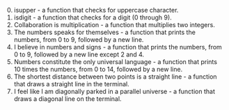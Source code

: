 0. isupper - a function that checks for uppercase character.
1. isdigit - a function that checks for a digit (0 through 9).
2. Collaboration is multiplication - a function that multiplies two integers.
3. The numbers speaks for themselves - a function that prints the numbers, from 0 to 9, followed by a new line.
4. I believe in numbers and signs - a function that prints the numbers, from 0 to 9, followed by a new line except 2 and 4.
5. Numbers constitute the only universal language - a function that prints 10 times the numbers, from 0 to 14, followed by a new line.
6. The shortest distance between two points is a straight line - a function that draws a straight line in the terminal.
7. I feel like I am diagonally parked in a parallel universe - a function that draws a diagonal line on the terminal.
